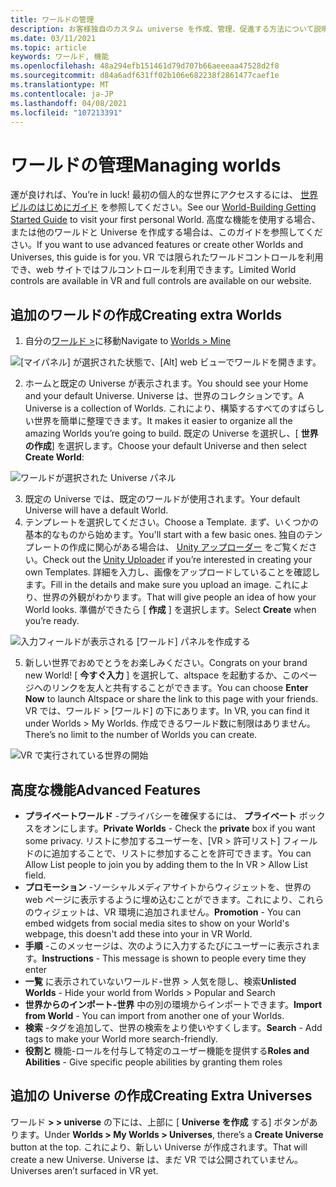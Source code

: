 ```yaml
---
title: ワールドの管理
description: お客様独自のカスタム universe を作成、管理、促進する方法について説明します。
ms.date: 03/11/2021
ms.topic: article
keywords: ワールド, 機能
ms.openlocfilehash: 48a294efb151461d79d707b66aeeeaa47528d2f8
ms.sourcegitcommit: d84a6adf631ff02b106e682238f2861477caef1e
ms.translationtype: MT
ms.contentlocale: ja-JP
ms.lasthandoff: 04/08/2021
ms.locfileid: "107213391"
---
```

# <a name="managing-worlds"></a><span data-ttu-id="3bcba-104">ワールドの管理</span><span class="sxs-lookup"><span data-stu-id="3bcba-104">Managing worlds</span></span>

<span data-ttu-id="3bcba-105">運が良ければ、</span><span class="sxs-lookup"><span data-stu-id="3bcba-105">You’re in luck!</span></span> <span data-ttu-id="3bcba-106">最初の個人的な世界にアクセスするには、 [世界ビルのはじめにガイド](world-building-getting-started.md) を参照してください。</span><span class="sxs-lookup"><span data-stu-id="3bcba-106">See our [World-Building Getting Started Guide](world-building-getting-started.md) to visit your first personal World.</span></span> <span data-ttu-id="3bcba-107">高度な機能を使用する場合、または他のワールドと Universe を作成する場合は、このガイドを参照してください。</span><span class="sxs-lookup"><span data-stu-id="3bcba-107">If you want to use advanced features or create other Worlds and Universes, this guide is for you.</span></span> <span data-ttu-id="3bcba-108">VR では限られたワールドコントロールを利用でき、web サイトではフルコントロールを利用できます。</span><span class="sxs-lookup"><span data-stu-id="3bcba-108">Limited World controls are available in VR and full controls are available on our website.</span></span>

## <a name="creating-extra-worlds"></a><span data-ttu-id="3bcba-109">追加のワールドの作成</span><span class="sxs-lookup"><span data-stu-id="3bcba-109">Creating extra Worlds</span></span>

1. <span data-ttu-id="3bcba-110">自分の[ワールド >](https://account.altvr.com/worlds/my)に移動</span><span class="sxs-lookup"><span data-stu-id="3bcba-110">Navigate to [Worlds > Mine](https://account.altvr.com/worlds/my)</span></span>

![[マイパネル] が選択された状態で、[Alt] web ビューでワールドを開きます。](images/manage-worlds-img-01.png)

2. <span data-ttu-id="3bcba-112">ホームと既定の Universe が表示されます。</span><span class="sxs-lookup"><span data-stu-id="3bcba-112">You should see your Home and your default Universe.</span></span> <span data-ttu-id="3bcba-113">Universe は、世界のコレクションです。</span><span class="sxs-lookup"><span data-stu-id="3bcba-113">A Universe is a collection of Worlds.</span></span> <span data-ttu-id="3bcba-114">これにより、構築するすべてのすばらしい世界を簡単に整理できます。</span><span class="sxs-lookup"><span data-stu-id="3bcba-114">It makes it easier to organize all the amazing Worlds you’re going to build.</span></span> <span data-ttu-id="3bcba-115">既定の Universe を選択し、[ **世界の作成**] を選択します。</span><span class="sxs-lookup"><span data-stu-id="3bcba-115">Choose your default Universe and then select **Create World**:</span></span>

![ワールドが選択された Universe パネル](images/manage-worlds-img-02.png)

3. <span data-ttu-id="3bcba-117">既定の Universe では、既定のワールドが使用されます。</span><span class="sxs-lookup"><span data-stu-id="3bcba-117">Your default Universe will have a default World.</span></span>
4. <span data-ttu-id="3bcba-118">テンプレートを選択してください。</span><span class="sxs-lookup"><span data-stu-id="3bcba-118">Choose a Template.</span></span> <span data-ttu-id="3bcba-119">まず、いくつかの基本的なものから始めます。</span><span class="sxs-lookup"><span data-stu-id="3bcba-119">You'll start with a few basic ones.</span></span> <span data-ttu-id="3bcba-120">独自のテンプレートの作成に関心がある場合は、 [Unity アップローダー](world-building-toolkit-getting-started.md) をご覧ください。</span><span class="sxs-lookup"><span data-stu-id="3bcba-120">Check out the [Unity Uploader](world-building-toolkit-getting-started.md) if you’re interested in creating your own Templates.</span></span> <span data-ttu-id="3bcba-121">詳細を入力し、画像をアップロードしていることを確認します。</span><span class="sxs-lookup"><span data-stu-id="3bcba-121">Fill in the details and make sure you upload an image.</span></span> <span data-ttu-id="3bcba-122">これにより、世界の外観がわかります。</span><span class="sxs-lookup"><span data-stu-id="3bcba-122">That will give people an idea of how your World looks.</span></span> <span data-ttu-id="3bcba-123">準備ができたら [ **作成** ] を選択します。</span><span class="sxs-lookup"><span data-stu-id="3bcba-123">Select **Create** when you’re ready.</span></span>

![入力フィールドが表示される [ワールド] パネルを作成する](images/manage-worlds-img-03.png)

5. <span data-ttu-id="3bcba-125">新しい世界でおめでとうをお楽しみください。</span><span class="sxs-lookup"><span data-stu-id="3bcba-125">Congrats on your brand new World!</span></span> <span data-ttu-id="3bcba-126">[ **今すぐ入力** ] を選択して、altspace を起動するか、このページへのリンクを友人と共有することができます。</span><span class="sxs-lookup"><span data-stu-id="3bcba-126">You can choose **Enter Now** to launch Altspace or share the link to this page with your friends.</span></span> <span data-ttu-id="3bcba-127">VR では、ワールド > [ワールド] の下にあります。</span><span class="sxs-lookup"><span data-stu-id="3bcba-127">In VR, you can find it under Worlds > My Worlds.</span></span> <span data-ttu-id="3bcba-128">作成できるワールド数に制限はありません。</span><span class="sxs-lookup"><span data-stu-id="3bcba-128">There’s no limit to the number of Worlds you can create.</span></span>

![VR で実行されている世界の開始](images/manage-worlds-img-04.png)

## <a name="advanced-features"></a><span data-ttu-id="3bcba-130">高度な機能</span><span class="sxs-lookup"><span data-stu-id="3bcba-130">Advanced Features</span></span>

* <span data-ttu-id="3bcba-131">**プライベートワールド** -プライバシーを確保するには、 **プライベート** ボックスをオンにします。</span><span class="sxs-lookup"><span data-stu-id="3bcba-131">**Private Worlds** - Check the **private** box if you want some privacy.</span></span> <span data-ttu-id="3bcba-132">リストに参加するユーザーを、[VR > 許可リスト] フィールドのに追加することで、リストに参加することを許可できます。</span><span class="sxs-lookup"><span data-stu-id="3bcba-132">You can Allow List people to join you by adding them to the In VR > Allow List field.</span></span>
* <span data-ttu-id="3bcba-133">**プロモーション** -ソーシャルメディアサイトからウィジェットを、世界の web ページに表示するように埋め込むことができます。これにより、これらのウィジェットは、VR 環境に追加されません。</span><span class="sxs-lookup"><span data-stu-id="3bcba-133">**Promotion** - You can embed widgets from social media sites to show on your World's webpage, this doesn't add these into your in VR World.</span></span>
* <span data-ttu-id="3bcba-134">**手順** -このメッセージは、次のように入力するたびにユーザーに表示されます。</span><span class="sxs-lookup"><span data-stu-id="3bcba-134">**Instructions** - This message is shown to people every time they enter</span></span>
* <span data-ttu-id="3bcba-135">**一覧** に表示されていないワールド-世界 > 人気を隠し、検索</span><span class="sxs-lookup"><span data-stu-id="3bcba-135">**Unlisted Worlds** - Hide your world from Worlds > Popular and Search</span></span>
* <span data-ttu-id="3bcba-136">**世界からのインポート-世界** 中の別の環境からインポートできます。</span><span class="sxs-lookup"><span data-stu-id="3bcba-136">**Import from World** - You can import from another one of your Worlds.</span></span>
* <span data-ttu-id="3bcba-137">**検索** -タグを追加して、世界の検索をより使いやすくします。</span><span class="sxs-lookup"><span data-stu-id="3bcba-137">**Search** - Add tags to make your World more search-friendly.</span></span>
* <span data-ttu-id="3bcba-138">**役割と** 機能-ロールを付与して特定のユーザー機能を提供する</span><span class="sxs-lookup"><span data-stu-id="3bcba-138">**Roles and Abilities** - Give specific people abilities by granting them roles</span></span>

## <a name="creating-extra-universes"></a><span data-ttu-id="3bcba-139">追加の Universe の作成</span><span class="sxs-lookup"><span data-stu-id="3bcba-139">Creating Extra Universes</span></span>

<span data-ttu-id="3bcba-140">ワールド **> > universe** の下には、上部に [ **Universe を作成** する] ボタンがあります。</span><span class="sxs-lookup"><span data-stu-id="3bcba-140">Under **Worlds > My Worlds > Universes**, there’s a **Create Universe** button at the top.</span></span> <span data-ttu-id="3bcba-141">これにより、新しい Universe が作成されます。</span><span class="sxs-lookup"><span data-stu-id="3bcba-141">That will create a new Universe.</span></span> <span data-ttu-id="3bcba-142">Universe は、まだ VR では公開されていません。</span><span class="sxs-lookup"><span data-stu-id="3bcba-142">Universes aren’t surfaced in VR yet.</span></span>